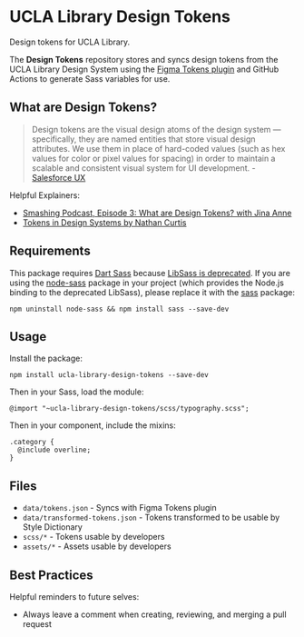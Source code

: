 # UCLA Library Design Tokens

Design tokens for UCLA Library.

The **Design Tokens** repository stores and syncs design tokens from the UCLA Library Design System using the [Figma Tokens plugin](https://docs.tokens.studio/) and GitHub Actions to generate Sass variables for use. 

## What are Design Tokens?

> Design tokens are the visual design atoms of the design system — specifically, they are named entities that store visual design attributes. We use them in place of hard-coded values (such as hex values for color or pixel values for spacing) in order to maintain a scalable and consistent visual system for UI development. - [Salesforce UX](https://www.lightningdesignsystem.com/design-tokens/)

Helpful Explainers:
- [Smashing Podcast, Episode 3: What are Design Tokens? with Jina Anne](https://www.smashingmagazine.com/2019/11/smashing-podcast-episode-3/)
- [Tokens in Design Systems by Nathan Curtis](https://medium.com/eightshapes-llc/tokens-in-design-systems-25dd82d58421)

## Requirements
This package requires [Dart Sass](https://sass-lang.com/dart-sass) because [LibSass is deprecated](https://sass-lang.com/blog/libsass-is-deprecated). If you are using the [node-sass](https://www.npmjs.com/package/node-sass) package in your project (which provides the Node.js binding to the deprecated LibSass), please replace it with the [sass](https://www.npmjs.com/package/sass) package:
```
npm uninstall node-sass && npm install sass --save-dev
```

## Usage
Install the package:
```
npm install ucla-library-design-tokens --save-dev
```
Then in your Sass, load the module:
```
@import "~ucla-library-design-tokens/scss/typography.scss";
```
Then in your component, include the mixins:
```
.category {
  @include overline;
}
```
## Files

- `data/tokens.json` - Syncs with Figma Tokens plugin
- `data/transformed-tokens.json` - Tokens transformed to be usable by Style Dictionary
- `scss/*` - Tokens usable by developers
- `assets/*` - Assets usable by developers

## Best Practices

Helpful reminders to future selves:
- Always leave a comment when creating, reviewing, and merging a pull request